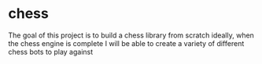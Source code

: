 # chess
The goal of this project is to build a chess library from scratch
ideally, when the chess engine is complete I will be able to create a variety of different chess bots to play against
